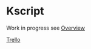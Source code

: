 
# Kscript

Work in progress see [Overview](design/OVERVIEW.md)

[Trello](https://trello.com/b/IevrZUGw/kscript)

